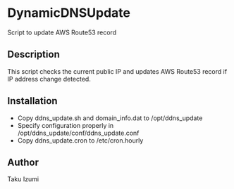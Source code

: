 # DynamicDNSUpdate

Script to update AWS Route53 record

## Description

This script checks the current public IP and updates AWS Route53 record if IP address change detected.

## Installation

- Copy ddns\_update.sh and domain\_info.dat to /opt/ddns\_update
- Specify configuration properly in /opt/ddns\_update/conf/ddns\_update.conf
- Copy ddns\_update.cron to /etc/cron.hourly

## Author

Taku Izumi
